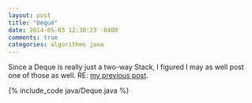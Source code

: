 ```yaml
---
layout: post
title: "Deque"
date: 2014-05-03 12:30:23 -0400
comments: true
categories: algorithms java
---
```


Since a Deque is really just a two-way Stack, I figured I may as well post one
of those as well. RE: [my previous post](/blog/2014/05/03/stack/).

{% include_code java/Deque.java %}
